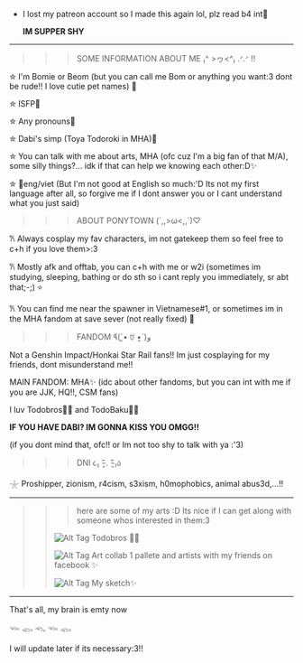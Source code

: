 - I lost my patreon account so I made this again lol, plz read b4 int🎐
  >
  **IM SUPPER SHY**
----------------------------------------------------------------------------------------------------------------------------------------------------------------------------------------------
>>>SOME INFORMATION ABOUT ME ₍^ >ヮ<^₎ .ᐟ.ᐟ !!
>
✮ I'm Bomie or Beom (but you can call me Bom or anything you want:3 dont be rude!! I love cutie pet names) 🍰
>
✮ ISFP🎨
>
✮ Any pronouns🪼
>
✮ Dabi's simp (Toya Todoroki in MHA)💙
>
✮ You can talk with me about arts, MHA (ofc cuz I'm a big fan of that M/A), some silly things?... idk if that can help we knowing each other:D✨
>
✮ 🎀eng/viet (But I'm not good at English so much:'D Its not my first language after all, so forgive me if I dont answer you or I cant understand what you just said)
>

>>> ABOUT PONYTOWN (´,,>ω<,,`)♡
>
𐙚 Always cosplay my fav characters, im not gatekeep them so feel free to c+h if you love them>:3
>
𐙚 Mostly afk and offtab, you can c+h with me or w2i (sometimes im studying, sleeping, bathing or do sth so i cant reply you immediately, sr abt that;-;) ⭐
>
𐙚 You can find me near the spawner in Vietnamese#1, or sometimes im in the MHA fandom at save sever (not really fixed) 🫧
 >
>>>FANDOM ٩̋(ˊ•͈ ꇴ •͈ˋ)و 
>

Not a Genshin Impact/Honkai Star Rail fans!! Im just cosplaying for my friends, dont misunderstand me!!

>
MAIN FANDOM: MHA✨
(idc about other fandoms, but you can int with me if you are JJK, HQ!!, CSM fans)
>
I luv Todobros🐍🍰 and TodoBaku🍰💥
>
 **IF YOU HAVE DABI? IM GONNA KISS YOU OMGG!!**
>
(if you dont mind that, ofc!! or Im not too shy to talk with ya :'3)
>
>>> DNI  ૮₍ ˃̵͈᷄ . ˂̵͈᷅ ₎ა 
>
𓇼 Proshipper, zionism, r4cism, s3xism, h0mophobics, animal abus3d,...‼️
>
----------------------------------------------------------------------------------------------------------------------------------------------------------------------------------------
>>> here are some of my arts :D Its nice if I can get along with someone whos interested in them:3
>>>
>>> 
>>![Alt Tag](https://i.pinimg.com/originals/3f/9c/99/3f9c99d2ca776f996d2fb6cd9c65c8d6.png)
>>Todobros 🐍🍰
>>
>>![Alt Tag](https://i.pinimg.com/originals/86/ea/81/86ea8165dc35fc848644a5a0c42a37b0.png)
>> Art collab 1 pallete and artists with my friends on facebook ✨
>>
>> ![Alt Tag](https://i.pinimg.com/originals/82/9e/4d/829e4d2a8181a9fc88dddef1c8b8a2d4.jpg)
>> My sketch✨
------------------------------------------------------------------------------------------------------------------------------------------------------------------------------------------
That's all, my brain is emty now
>
   𓆝 𓆟 𓆞 𓆝 𓆟

>
I will update later if its necessary:3!!
